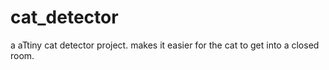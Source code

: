 # cat_detector
 a aTtiny cat detector project. makes it easier for the cat to get into a closed room.
